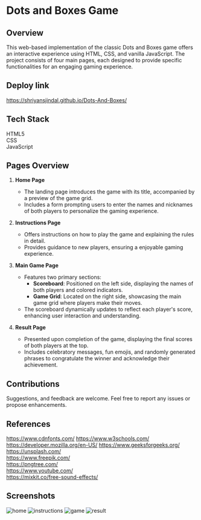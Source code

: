 # Dots and Boxes Game
## Overview
This web-based implementation of the classic Dots and Boxes game offers an interactive experience using HTML, CSS, and vanilla JavaScript. The project consists of four main pages, each designed to provide specific functionalities for an engaging gaming experience.

## Deploy link
https://shriyansjindal.github.io/Dots-And-Boxes/


## Tech Stack
 HTML5  
 CSS    
 JavaScript
 
## Pages Overview

1. **Home Page**
   - The landing page introduces the game with its title, accompanied by a preview of the game grid.
   - Includes a form prompting users to enter the names and nicknames of both players to personalize the gaming experience.

2. **Instructions Page**
   - Offers instructions on how to play the game and explaining the rules in detail.
   - Provides guidance to new players, ensuring a enjoyable gaming experience.

3. **Main Game Page**
   - Features two primary sections:
     - **Scoreboard**: Positioned on the left side, displaying the names of both players and colored indicators.
     - **Game Grid**: Located on the right side, showcasing the main game grid where players make their moves.
   - The scoreboard dynamically updates to reflect each player's score, enhancing user interaction and understanding.

4. **Result Page**
   - Presented upon completion of the game, displaying the final scores of both players at the top.
   - Includes celebratory messages, fun emojis, and randomly generated phrases to congratulate the winner and acknowledge their achievement.

## Contributions

Suggestions, and feedback are welcome. Feel free to report any issues or propose enhancements.

## References
https://www.cdnfonts.com/
https://www.w3schools.com/
https://developer.mozilla.org/en-US/
https://www.geeksforgeeks.org/
https://unsplash.com/   
https://www.freepik.com/    
https://pngtree.com/    
https://www.youtube.com/  
https://mixkit.co/free-sound-effects/

## Screenshots


![home](https://github.com/ShriyansJindal/Dots-And-Boxes/assets/92571950/faf880e8-b0e5-4a38-a8d1-7d557355fdde)
![instructions](https://github.com/ShriyansJindal/Dots-And-Boxes/assets/92571950/87c3133b-bc63-4093-9d19-41fb9bf41d37)
![game](https://github.com/ShriyansJindal/Dots-And-Boxes/assets/92571950/a2491388-2a70-4022-ae2e-b5378d72ff82)
![result](https://github.com/ShriyansJindal/Dots-And-Boxes/assets/92571950/4c705b1c-6666-4836-934e-0b1e2934be4e)

